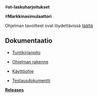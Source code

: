 #__ot-laskuharjoitukset__


#__Markkinasimulaattori__

Ohjelman tavoitteet ovat löydettävissä [täältä](dokumentaatio/määrittelydokumentti.md)

## Dokumentaatio

- [Tuntikirjanpito](dokumentaatio/tuntikirjanpito.md)

- [Ohjelman rakenne](dokumentaatio/rakenne.md)

- [Käyttöohje](dokumentaatio/käyttöohje.md)

- [Testausdokumentti](dokumentaatio/testausdokumentti.md)



[__Releases__](https://github.com/vornsami/ot-harjoitustyo/releases)
